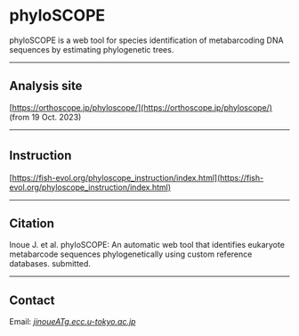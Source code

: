 # phyloSCOPE   
phyloSCOPE is a web tool for species identification of metabarcoding DNA sequences by estimating phylogenetic trees. 


---

## Analysis site   
[https://orthoscope.jp/phyloscope/](https://orthoscope.jp/phyloscope/)
(from 19 Oct. 2023)   

<!-- 
sakura (from 19 Oct. 2023)   
[http://153.126.199.44/phyloscope/](http://153.126.199.44/phyloscope/).
-->

---
## Instruction　　　
[https://fish-evol.org/phyloscope_instruction/index.html](https://fish-evol.org/phyloscope_instruction/index.html)


---
## Citation
Inoue J. et al. 
phyloSCOPE: An automatic web tool that identifies eukaryote metabarcode sequences phylogenetically using custom reference databases. submitted.   

---
## Contact 
Email: [_jinoueATg.ecc.u-tokyo.ac.jp_](http://www.fish-evol.org/index_eng.html)
<br />  


